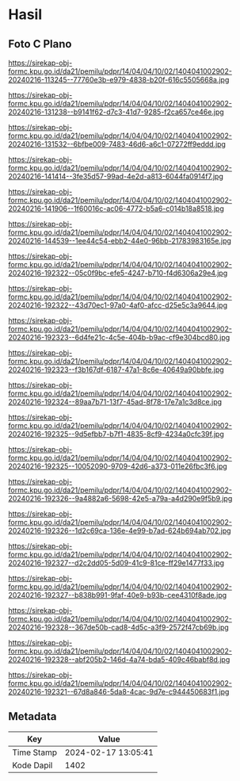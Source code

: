 # Hasil

## Foto C Plano

https://sirekap-obj-formc.kpu.go.id/da21/pemilu/pdpr/14/04/04/10/02/1404041002902-20240216-113245--77760e3b-e979-4838-b20f-616c5505668a.jpg

https://sirekap-obj-formc.kpu.go.id/da21/pemilu/pdpr/14/04/04/10/02/1404041002902-20240216-131238--b9141f62-d7c3-41d7-9285-f2ca657ce46e.jpg

https://sirekap-obj-formc.kpu.go.id/da21/pemilu/pdpr/14/04/04/10/02/1404041002902-20240216-131532--6bfbe009-7483-46d6-a6c1-07272ff9eddd.jpg

https://sirekap-obj-formc.kpu.go.id/da21/pemilu/pdpr/14/04/04/10/02/1404041002902-20240216-141414--3fe35d57-99ad-4e2d-a813-6044fa0914f7.jpg

https://sirekap-obj-formc.kpu.go.id/da21/pemilu/pdpr/14/04/04/10/02/1404041002902-20240216-141906--1f60016c-ac06-4772-b5a6-c014b18a8518.jpg

https://sirekap-obj-formc.kpu.go.id/da21/pemilu/pdpr/14/04/04/10/02/1404041002902-20240216-144539--1ee44c54-ebb2-44e0-96bb-21783983165e.jpg

https://sirekap-obj-formc.kpu.go.id/da21/pemilu/pdpr/14/04/04/10/02/1404041002902-20240216-192322--05c0f9bc-efe5-4247-b710-f4d6306a29e4.jpg

https://sirekap-obj-formc.kpu.go.id/da21/pemilu/pdpr/14/04/04/10/02/1404041002902-20240216-192322--43d70ec1-97a0-4af0-afcc-d25e5c3a9644.jpg

https://sirekap-obj-formc.kpu.go.id/da21/pemilu/pdpr/14/04/04/10/02/1404041002902-20240216-192323--6d4fe21c-4c5e-404b-b9ac-cf9e304bcd80.jpg

https://sirekap-obj-formc.kpu.go.id/da21/pemilu/pdpr/14/04/04/10/02/1404041002902-20240216-192323--f3b167df-6187-47a1-8c6e-40649a90bbfe.jpg

https://sirekap-obj-formc.kpu.go.id/da21/pemilu/pdpr/14/04/04/10/02/1404041002902-20240216-192324--89aa7b71-13f7-45ad-8f78-17e7a1c3d8ce.jpg

https://sirekap-obj-formc.kpu.go.id/da21/pemilu/pdpr/14/04/04/10/02/1404041002902-20240216-192325--9d5efbb7-b7f1-4835-8cf9-4234a0cfc39f.jpg

https://sirekap-obj-formc.kpu.go.id/da21/pemilu/pdpr/14/04/04/10/02/1404041002902-20240216-192325--10052090-9709-42d6-a373-011e26fbc3f6.jpg

https://sirekap-obj-formc.kpu.go.id/da21/pemilu/pdpr/14/04/04/10/02/1404041002902-20240216-192326--9a4882a6-5698-42e5-a79a-a4d290e9f5b9.jpg

https://sirekap-obj-formc.kpu.go.id/da21/pemilu/pdpr/14/04/04/10/02/1404041002902-20240216-192326--1d2c69ca-136e-4e99-b7ad-624b694ab702.jpg

https://sirekap-obj-formc.kpu.go.id/da21/pemilu/pdpr/14/04/04/10/02/1404041002902-20240216-192327--d2c2dd05-5d09-41c9-81ce-ff29e1477f33.jpg

https://sirekap-obj-formc.kpu.go.id/da21/pemilu/pdpr/14/04/04/10/02/1404041002902-20240216-192327--b838b991-9faf-40e9-b93b-cee4310f8ade.jpg

https://sirekap-obj-formc.kpu.go.id/da21/pemilu/pdpr/14/04/04/10/02/1404041002902-20240216-192328--367de50b-cad8-4d5c-a3f9-2572f47cb69b.jpg

https://sirekap-obj-formc.kpu.go.id/da21/pemilu/pdpr/14/04/04/10/02/1404041002902-20240216-192328--abf205b2-146d-4a74-bda5-409c46babf8d.jpg

https://sirekap-obj-formc.kpu.go.id/da21/pemilu/pdpr/14/04/04/10/02/1404041002902-20240216-192321--67d8a846-5da8-4cac-9d7e-c944450683f1.jpg


## Metadata

| Key        | Value               |
| ---------- | ------------------- |
| Time Stamp | 2024-02-17 13:05:41 |
| Kode Dapil | 1402                |



